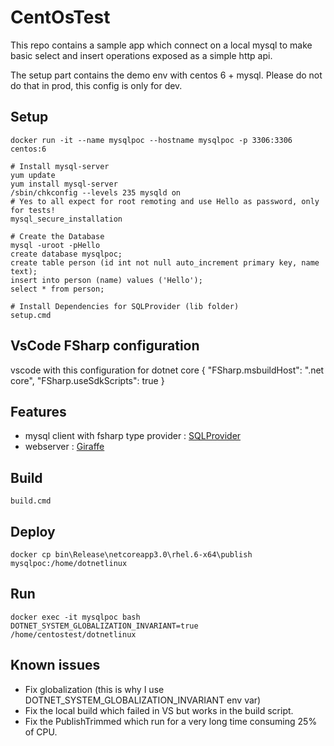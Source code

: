 # CentOsTest

This repo contains a sample app which connect on a local mysql to make basic select and insert operations exposed as a simple http api.

The setup part contains the demo env with centos 6 + mysql. Please do not do that in prod, this config is only for dev.

## Setup
    docker run -it --name mysqlpoc --hostname mysqlpoc -p 3306:3306 centos:6 
  
    # Install mysql-server
    yum update
    yum install mysql-server
    /sbin/chkconfig --levels 235 mysqld on
    # Yes to all expect for root remoting and use Hello as password, only for tests!
    mysql_secure_installation
  
    # Create the Database
    mysql -uroot -pHello
    create database mysqlpoc;
    create table person (id int not null auto_increment primary key, name text);
    insert into person (name) values ('Hello');
    select * from person;
	
	# Install Dependencies for SQLProvider (lib folder)
    setup.cmd

## VsCode FSharp configuration
vscode with this configuration for dotnet core
    {
      "FSharp.msbuildHost": ".net core",
      "FSharp.useSdkScripts": true
    }

## Features
 - mysql client with fsharp type provider : [SQLProvider](https://github.com/fsprojects/SQLProvider/tree/master/tests/SqlProvider.Core.Tests/MySql)
 - webserver : [Giraffe](https://github.com/giraffe-fsharp/Giraffe)
	
## Build
    build.cmd
  
## Deploy
    docker cp bin\Release\netcoreapp3.0\rhel.6-x64\publish mysqlpoc:/home/dotnetlinux
  
## Run
    docker exec -it mysqlpoc bash
    DOTNET_SYSTEM_GLOBALIZATION_INVARIANT=true /home/centostest/dotnetlinux
  
## Known issues
- Fix globalization (this is why I use DOTNET_SYSTEM_GLOBALIZATION_INVARIANT env var)
- Fix the local build which failed in VS but works in the build script.
- Fix the PublishTrimmed which run for a very long time consuming 25% of CPU. 
